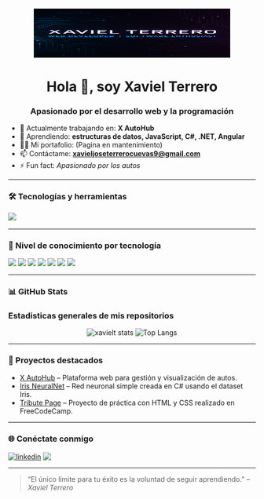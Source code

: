 <p align="center">
  <img src="https://github.com/xavielt/xavielt/blob/main/banner.png" alt="Banner Xaviel Terrero" height="100" width="400" />
</p>

<h1 align="center">Hola 👋, soy Xaviel Terrero</h1>
<h3 align="center">Apasionado por el desarrollo web y la programación</h3>

- 🔭 Actualmente trabajando en: **X AutoHub**
- 🌱 Aprendiendo: **estructuras de datos, JavaScript, C#, .NET, Angular**
- 👨‍💻 Mi portafolio: (Pagina en mantenimiento)  
- 📫 Contáctame: **xavieljoseterrerocuevas9@gmail.com**
- ⚡ Fun fact: *Apasionado por los autos*

---

### 🛠️ Tecnologías y herramientas

<p align="left">
  <img src="https://skillicons.dev/icons?i=html,css,js,react,nodejs,cs,dotnet,github,git,vscode" />
</p>

---

### 🧠 Nivel de conocimiento por tecnología

![](https://img.shields.io/badge/HTML-Avanzado-orange)
![](https://img.shields.io/badge/CSS-Avanzado-blue)
![](https://img.shields.io/badge/JavaScript-Aprendiendo-yellow)
![](https://img.shields.io/badge/C%23-Intermedio-purple)
![](https://img.shields.io/badge/.NET-Intermedio-blueviolet)
![](https://img.shields.io/badge/SQL-Intermedio-success)
![](https://img.shields.io/badge/Angular-Aprendiendo-red)

---

### 📊 GitHub Stats

<h3>Estadisticas generales de mis repositorios</h3>

<p align="center">
  <img src="https://github-readme-stats.vercel.app/api?username=xavielt&show_icons=true&theme=radical" alt="xavielt stats" />
  <img src="https://github-readme-stats.vercel.app/api/top-langs/?username=xavielt&layout=compact&theme=radical" alt="Top Langs" />
</p>

---

### 🚀 Proyectos destacados

- [X AutoHub](https://github.com/xavielt/x-autohub) – Plataforma web para gestión y visualización de autos.
- [Iris NeuralNet](https://github.com/xavielt/iris-net) – Red neuronal simple creada en C# usando el dataset Iris.
- [Tribute Page](https://github.com/xavielt/tribute-page) – Proyecto de práctica con HTML y CSS realizado en FreeCodeCamp.


---

### 🌐 Conéctate conmigo

<p align="left">
  <a href="https://www.linkedin.com/in/xaviel-terrero-a6602821a" target="blank"><img align="center" src="https://cdn.jsdelivr.net/gh/devicons/devicon/icons/linkedin/linkedin-original.svg" alt="linkedin" height="30" width="30" /></a>
  <a href="mailto:xavieljoseterrerocuevas9@gmail.com"><img align="center" src="https://img.icons8.com/ios-filled/50/000000/gmail.png" height="30" /></a>
</p>

---

> “El único límite para tu éxito es la voluntad de seguir aprendiendo.” – *Xaviel Terrero*
